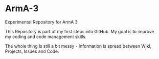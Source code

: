 # ArmA-3
Experimental Repository for ArmA 3

This Repository is part of my first steps into GitHub.
My goal is to improve my coding and code management skills.

The whole thing is still a bit messy - Information is spread between Wiki, Projects, Issues and Code.
